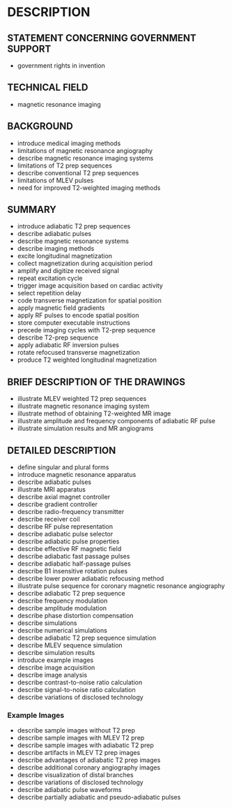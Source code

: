 # DESCRIPTION

## STATEMENT CONCERNING GOVERNMENT SUPPORT

- government rights in invention

## TECHNICAL FIELD

- magnetic resonance imaging

## BACKGROUND

- introduce medical imaging methods
- limitations of magnetic resonance angiography
- describe magnetic resonance imaging systems
- limitations of T2 prep sequences
- describe conventional T2 prep sequences
- limitations of MLEV pulses
- need for improved T2-weighted imaging methods

## SUMMARY

- introduce adiabatic T2 prep sequences
- describe adiabatic pulses
- describe magnetic resonance systems
- describe imaging methods
- excite longitudinal magnetization
- collect magnetization during acquisition period
- amplify and digitize received signal
- repeat excitation cycle
- trigger image acquisition based on cardiac activity
- select repetition delay
- code transverse magnetization for spatial position
- apply magnetic field gradients
- apply RF pulses to encode spatial position
- store computer executable instructions
- precede imaging cycles with T2-prep sequence
- describe T2-prep sequence
- apply adiabatic RF inversion pulses
- rotate refocused transverse magnetization
- produce T2 weighted longitudinal magnetization

## BRIEF DESCRIPTION OF THE DRAWINGS

- illustrate MLEV weighted T2 prep sequences
- illustrate magnetic resonance imaging system
- illustrate method of obtaining T2-weighted MR image
- illustrate amplitude and frequency components of adiabatic RF pulse
- illustrate simulation results and MR angiograms

## DETAILED DESCRIPTION

- define singular and plural forms
- introduce magnetic resonance apparatus
- describe adiabatic pulses
- illustrate MRI apparatus
- describe axial magnet controller
- describe gradient controller
- describe radio-frequency transmitter
- describe receiver coil
- describe RF pulse representation
- describe adiabatic pulse selector
- describe adiabatic pulse properties
- describe effective RF magnetic field
- describe adiabatic fast passage pulses
- describe adiabatic half-passage pulses
- describe B1 insensitive rotation pulses
- describe lower power adiabatic refocusing method
- illustrate pulse sequence for coronary magnetic resonance angiography
- describe adiabatic T2 prep sequence
- describe frequency modulation
- describe amplitude modulation
- describe phase distortion compensation
- describe simulations
- describe numerical simulations
- describe adiabatic T2 prep sequence simulation
- describe MLEV sequence simulation
- describe simulation results
- introduce example images
- describe image acquisition
- describe image analysis
- describe contrast-to-noise ratio calculation
- describe signal-to-noise ratio calculation
- describe variations of disclosed technology

### Example Images

- describe sample images without T2 prep
- describe sample images with MLEV T2 prep
- describe sample images with adiabatic T2 prep
- describe artifacts in MLEV T2 prep images
- describe advantages of adiabatic T2 prep images
- describe additional coronary angiography images
- describe visualization of distal branches
- describe variations of disclosed technology
- describe adiabatic pulse waveforms
- describe partially adiabatic and pseudo-adiabatic pulses

